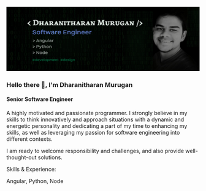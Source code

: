 ![](https://github.com/dharanithedev/dharanithedev/blob/main/New%20Project.png?raw=true)

### Hello there 👋, I'm Dharanitharan Murugan
#### Senior Software Engineer

A highly motivated and passionate programmer. I strongly believe in my skills to think innovatively and approach situations with a dynamic and energetic personality and dedicating a part of my time to enhancing my skills, as well as leveraging my passion for software engineering into different contexts.

I am ready to welcome responsibility and challenges, and also provide well-thought-out solutions.

Skills & Experience:

Angular, Python, Node





